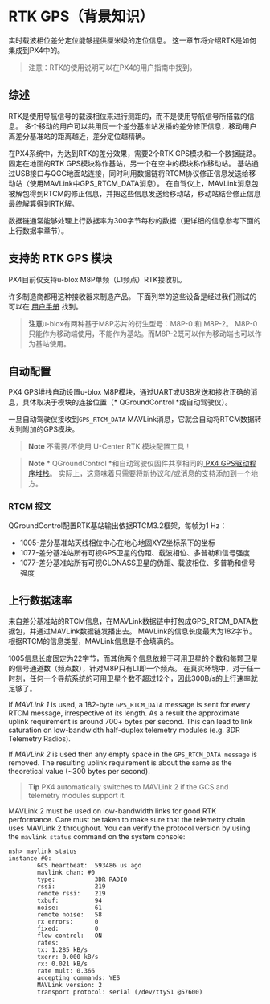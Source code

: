 # RTK GPS（背景知识）

实时载波相位差分定位能够提供厘米级的定位信息。 这一章节将介绍RTK是如何集成到PX4中的。

> 注意：RTK的使用说明可以在PX4的用户指南中找到。

## 综述

RTK是使用导航信号的载波相位来进行测距的，而不是使用导航信号所搭载的信息。 多个移动的用户可以共用同一个差分基准站发播的差分修正信息，移动用户离差分基准站的距离越近，差分定位越精确。

在PX4系统中，为达到RTK的差分效果，需要2个RTK GPS模块和一个数据链路。 固定在地面的RTK GPS模块称作基站，另一个在空中的模块称作移动站。 基站通过USB接口与QGC地面站连接，同时利用数据链将RTCM协议修正信息发送给移动站（使用MAVLink中GPS_RTCM_DATA消息）。 在自驾仪上，MAVLink消息包被解包得到RTCM的修正信息，并把这些信息发送给移动站，移动站结合修正信息最终解算得到RTK解。

数据链通常能够处理上行数据率为300字节每秒的数据（更详细的信息参考下面的上行数据率章节）。

## 支持的 RTK GPS 模块

PX4目前仅支持u-blox M8P单频（L1频点）RTK接收机。

许多制造商都用这种接收器来制造产品。 下面列举的这些设备是经过我们测试的可以在 [用户手册](https://docs.px4.io/master/en/gps_compass/rtk_gps.html#supported-rtk-devices) 找到。

> **注意**u-blox有两种基于M8P芯片的衍生型号：M8P-0 和 M8P-2。 M8P-0只能作为移动端使用，不能作为基站。而M8P-2既可以作为移动端也可以作为基站使用。

## 自动配置

PX4 GPS堆栈自动设置u-blox M8P模块，通过UART或USB发送和接收正确的消息，具体取决于模块的连接位置（* QGroundControl *或自动驾驶仪）。

一旦自动驾驶仪接收到` GPS_RTCM_DATA ` MAVLink消息，它就会自动将RTCM数据转发到附加的GPS模块。

> **Note** 不需要/不使用 U-Center RTK 模块配置工具！

<span></span>

> **Note** * QGroundControl *和自动驾驶仪固件共享相同的[ PX4 GPS驱动程序堆栈](https://github.com/PX4/GpsDrivers)。 实际上，这意味着只需要将新协议和/或消息的支持添加到一个地方。

### RTCM 报文

QGroundControl配置RTK基站输出依据RTCM3.2框架，每帧为1 Hz：

- 1005-差分基准站天线相位中心在地心地固XYZ坐标系下的坐标
- 1077-差分基准站所有可视GPS卫星的伪距、载波相位、多普勒和信号强度
- 1077-差分基准站所有可视GLONASS卫星的伪距、载波相位、多普勒和信号强度

## 上行数据速率

来自差分基准站的RTCM信息，在MAVLink数据链中打包成GPS_RTCM_DATA数据包，并通过MAVLink数据链发播出去。 MAVLink的信息长度最大为182字节。 根据RTCM的信息类型，MAVLink信息是不会填满的。

1005信息长度固定为22字节，而其他两个信息依赖于可用卫星的个数和每颗卫星的信号通道数（频点数），针对M8P只有L1即一个频点。 在真实环境中，对于任一时刻，任何一个导航系统的可用卫星个数不超过12个，因此300B/s的上行速率就足够了。

If *MAVLink 1* is used, a 182-byte `GPS_RTCM_DATA` message is sent for every RTCM message, irrespective of its length. As a result the approximate uplink requirement is around 700+ bytes per second. This can lead to link saturation on low-bandwidth half-duplex telemetry modules (e.g. 3DR Telemetry Radios).

If *MAVLink 2* is used then any empty space in the `GPS_RTCM_DATA message` is removed. The resulting uplink requirement is about the same as the theoretical value (~300 bytes per second).

> **Tip** PX4 automatically switches to MAVLink 2 if the GCS and telemetry modules support it.

MAVLink 2 must be used on low-bandwidth links for good RTK performance. Care must be taken to make sure that the telemetry chain uses MAVLink 2 throughout. You can verify the protocol version by using the `mavlink status` command on the system console:

    nsh> mavlink status
    instance #0:
            GCS heartbeat:  593486 us ago
            mavlink chan: #0
            type:           3DR RADIO
            rssi:           219
            remote rssi:    219
            txbuf:          94
            noise:          61
            remote noise:   58
            rx errors:      0
            fixed:          0
            flow control:   ON
            rates:
            tx: 1.285 kB/s
            txerr: 0.000 kB/s
            rx: 0.021 kB/s
            rate mult: 0.366
            accepting commands: YES
            MAVLink version: 2
            transport protocol: serial (/dev/ttyS1 @57600)
